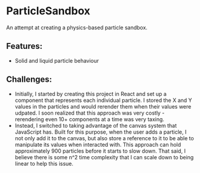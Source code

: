 # ParticleSandbox
An attempt at creating a physics-based particle sandbox.

## Features:
- Solid and liquid particle behaviour

## Challenges:
- Initially, I started by creating this project in React and set up a component that represents each individual particle. I stored the X and Y values in the particles and would rerender them when their values were udpated. I soon realized that this approach was very costly - rerendering even 10+ components at a time was very taxing.
- Instead, I switched to taking advantage of the canvas system that JavaScript has. Built for this purpose, when the user adds a particle, I not only add it to the canvas, but also store a reference to it to be able to manipulate its values when interacted with. This approach can hold approximately 900 particles before it starts to slow down. That said, I believe there is some n^2 time complexity that I can scale down to being linear to help this issue.
